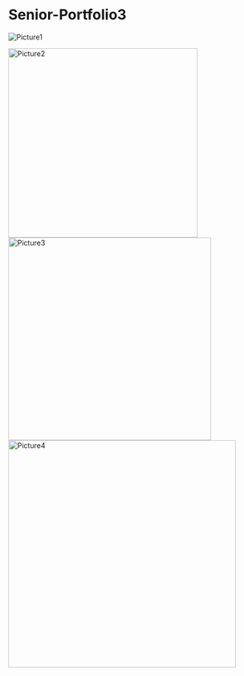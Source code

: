 # Senior-Portfolio3
![Picture1](https://user-images.githubusercontent.com/104097035/164302317-7da036fb-f50f-46cc-8eda-fb567aaf0a38.png)

<img width="377" alt="Picture2" src="https://user-images.githubusercontent.com/104097035/164305633-e8984905-350f-4282-97e3-55742ca08b20.png">

<img width="404" alt="Picture3" src="https://user-images.githubusercontent.com/104097035/164305909-496d4060-f4f9-48c3-9455-adefdb7c41a2.png">


<img width="453" alt="Picture4" src="https://user-images.githubusercontent.com/104097035/164306573-98515936-453b-4a3a-853e-d380e8b1794c.png">

